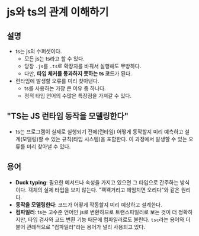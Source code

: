 # js와 ts의 관계 이해하기

## 설명

- ts는 js의 수퍼셋이다.
  - 모든 js는 ts라고 할 수 있다.
  - 당장 `.js`를 `.ts`로 확장자를 바꿔서 실행해도 무방하다.
  - 다만, **타입 체커를 통과하지 못하는 ts 코드**가 된다.
- 런타임에 발생할 오류를 미리 찾아낸다.
  - ts를 사용하는 가장 큰 이유 중 하나다.
  - 정적 타입 언어의 수많은 특장점을 가져갈 수 있다.

## "TS는 JS 런타임 동작을 모델링한다"

- ts는 프로그램이 실제로 실행되기 전에(런타임) 어떻게 동작할지 미리 예측하고 설계(모델링)할 수 있는 규칙(타입 시스템)을 포함한다. 이 과정에서 발생할 수 있는 오류를 미리 찾아낼 수 있다.

## 용어

- **Duck typing**: 필요한 메서드나 속성을 가지고 있으면 그 타입으로 간주하는 방식이다. 객체의 실제 타입을 보지 않는다. "꽥꽥거리고 헤엄치면 오리다"와 같은 원리다.
- **동작을 모델링한다**: 코드가 어떻게 작동할지 미리 예상하고 설계한다.
- **컴파일러**: ts는 고수준 언어인 js로 변환하므로 트랜스파일러로 보는 것이 더 정확하지만, 타입 검사와 코드 변환 기능 때문에 컴파일러로도 불린다. `tsc`라는 용어와 더불어 관례적으로 "컴파일러"라는 용어가 널리 사용되고 있다.
